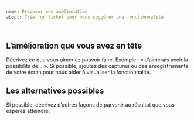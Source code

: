 ```yaml
---
name: Proposer une amélioration
about: Créer un ticket pour nous suggérer une fonctionnalité

---
```


## L’amélioration que vous avez en tête
Décrivez ce que vous aimeriez pouvoir faire. Exemple : « J’aimerais avoir la possibilité de… ». Si possible, ajoutez des captures ou des enregistrements de votre écran pour nous aider à visualiser la fonctionnalité.

## Les alternatives possibles
Si possible, décrivez d’autres façons de parvenir au résultat que vous espérez atteindre.
